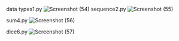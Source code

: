 data types1.py
![Screenshot (54)](https://github.com/HomaYaghuobian/class_python/assets/140716080/807cc724-449d-4808-be26-087fb47c2de9)
sequence2.py
![Screenshot (55)](https://github.com/HomaYaghuobian/class_python/assets/140716080/d7bb27b5-ce13-4592-9466-4e249f5ba668)

sum4.py
![Screenshot (56)](https://github.com/HomaYaghuobian/class_python/assets/140716080/5450fd6f-0242-437c-b183-52420b3a0505)

dice6.py
![Screenshot (57)](https://github.com/HomaYaghuobian/class_python/assets/140716080/68844a97-b9ce-450a-8a85-07a75d9e9cfb)
